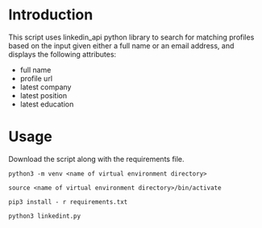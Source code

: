 # Introduction
This script uses linkedin_api python library to search for matching profiles based on the input given either a full name or an email address, and displays the following attributes:
- full name
- profile url
- latest company
- latest position
- latest education

# Usage
Download the script along with the requirements file.

`python3 -m venv <name of virtual environment directory>`

`source <name of virtual environment directory>/bin/activate`

`pip3 install - r requirements.txt`

`python3 linkedint.py`
